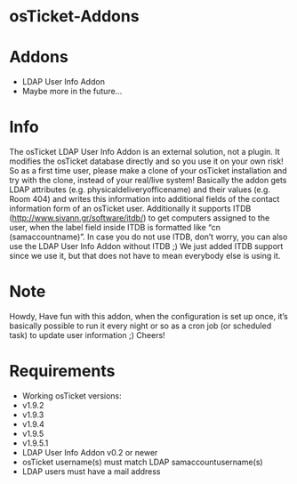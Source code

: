 osTicket-Addons
===============

Addons
======
- LDAP User Info Addon
- Maybe more in the future...

Info
====
The osTicket LDAP User Info Addon is an external solution, not a plugin. It modifies the osTicket database directly and so you use it on your own risk! So as a first time user, please make a clone of your osTicket installation and try with the clone, instead of your real/live system!
Basically the addon gets LDAP attributes (e.g. physicaldeliveryofficename) and their values (e.g. Room 404) and writes this information into additional fields of the contact information form of an osTicket user.
Additionally it supports ITDB (http://www.sivann.gr/software/itdb/) to get computers assigned to the user, when the label field inside ITDB is formatted like “cn (samaccountname)”. In case you do not use ITDB, don’t worry, you can also use the LDAP User Info Addon without ITDB ;) We just added ITDB support since we use it, but that does not have to mean everybody else is using it.

Note
====
Howdy,
Have fun with this addon, when the configuration is set up once, it’s basically possible to run it every night or so as a cron job (or scheduled task) to update user information ;)
Cheers!

Requirements
============
-	Working osTicket versions:
  - v1.9.2
  - v1.9.3
  - v1.9.4
  - v1.9.5
  - v1.9.5.1
-	LDAP User Info Addon v0.2 or newer
-	osTicket username(s) must match LDAP samaccountusername(s)
-	LDAP users must have a mail address
